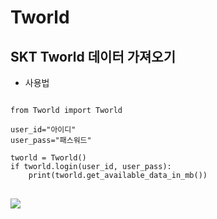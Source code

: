 # Tworld

SKT Tworld 데이터 가져오기
--------------------------

* 사용법 
<pre><code>
from Tworld import Tworld

user_id="아이디"
user_pass="패스워드"

tworld = Tworld()
if tworld.login(user_id, user_pass):
    print(tworld.get_available_data_in_mb())
</code>
</pre>
<img src='https://user-images.githubusercontent.com/6409339/40640576-90833536-6351-11e8-9996-bcf72627fa42.png'>
